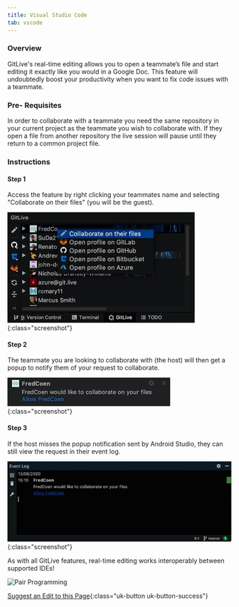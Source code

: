 ```yaml
---
title: Visual Studio Code
tab: vscode
---
```


### Overview

GitLive's real-time editing allows you to open a teammate’s file and start editing it exactly like you would in a Google Doc. This feature will undoubtedly boost your productivity when you want to fix code issues with a teammate.

### Pre- Requisites

In order to collaborate with a teammate you need the same repository in your current project as the teammate you wish to collaborate with. If they open a file from another repository the live session will pause until they return to a common project file.

### Instructions
#### Step 1

 Access the feature by right clicking your teammates name and selecting "Collaborate on their files" (you will be the guest).

![Click on Collaborate](/uploads/android-studio-collaborate.jpeg "Collaborate"){:class="screenshot"}

#### Step 2

 The teammate you are looking to collaborate with (the host) will then get a popup to notify them of your request to collaborate.

![Collaborate Popup](/uploads/android-studio-collaborate-popup.jpeg "Collaborate Popup"){:class="screenshot"}

#### Step 3

 If the host misses the popup notification sent by Android Studio, they can still view the request in their event log.

![Collaborate Popup](/uploads/android-studio-collaborate-event-log.jpeg "Collaborate Event Log"){:class="screenshot"}

As with all GitLive features, real-time editing works interoperably between supported IDEs!

![Pair Programming](/uploads/pairprogramming.gif "Pair Programming Example")


[Suggest an Edit to this Page](https://github.com/GitLiveApp/GitLive/edit/master/_sections/pairprogramming-android-studio.md){:class="uk-button uk-button-success"}


